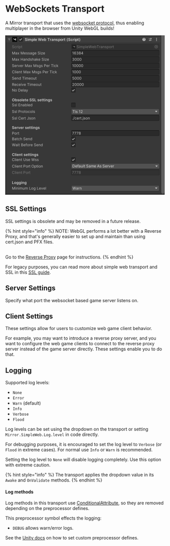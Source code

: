 # WebSockets Transport

A Mirror transport that uses the [websocket protocol](https://en.wikipedia.org/wiki/WebSocket), thus enabling multiplayer in the browser from Unity WebGL builds!

![Simple Web Transport Inspector](../../../.gitbook/assets/simple-web-transport-current-inspector-view.png)

## SSL Settings <a href="#ssl-settings" id="ssl-settings"></a>

SSL settings is obsolete and may be removed in a future release.

{% hint style="info" %}
NOTE: WebGL performs a lot better with a Reverse Proxy, and that's generally easier to set up and maintain than using cert.json and PFX files.

\
Go to the [Reverse Proxy](reverse-proxy/) page for instructions.
{% endhint %}

For legacy purposes, you can read more about simple web transport and SSL in this [SSL guide](ssl-info.md).

## Server Settings <a href="#server-settings" id="server-settings"></a>

Specify what port the websocket based game server listens on.

## Client Settings <a href="#client-settings" id="client-settings"></a>

These settings allow for users to customize web game client behavior.

For example, you may want to introduce a reverse proxy server, and you want to configure the web game clients to connect to the reverse proxy server instead of the game server directly. These settings enable you to do that.

## Logging <a href="#logging" id="logging"></a>

Supported log levels:

* `None`
* `Error`
* `Warn` (default)
* `Info`
* `Verbose`
* `Flood`

Log levels can be set using the dropdown on the transport or setting `Mirror.SimpleWeb.Log.level` in code directly.

For debugging purposes, it is encouraged to set the log level to `Verbose` (or `Flood` in extreme cases). For normal use `Info` or `Warn` is recommended.

Setting the log level to `None` will disable logging completely. Use this option with extreme caution.

{% hint style="info" %}
The transport applies the dropdown value in its `Awake` and `OnValidate` methods.
{% endhint %}

#### Log methods <a href="#log-methods" id="log-methods"></a>

Log methods in this transport use [ConditionalAttribute](https://docs.microsoft.com/en-us/dotnet/api/system.diagnostics.conditionalattribute?view=netstandard-2.0), so they are removed depending on the preprocessor defines.

This preprocessor symbol effects the logging:

* `DEBUG` allows warn/error logs.

See the [Unity docs](https://docs.unity3d.com/Manual/PlatformDependentCompilation.html) on how to set custom preprocessor defines.
